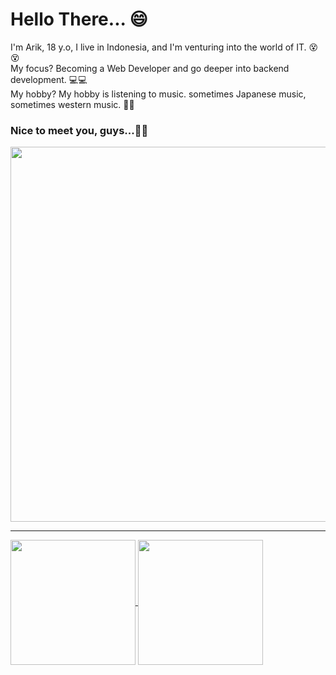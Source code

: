 <h1>Hello There... 😄</h1>

<span>I'm Arik, 18 y.o, I live in Indonesia, and I'm venturing into the world of IT. 😵😵</span><br/>
<span>My focus? Becoming a Web Developer and go deeper into backend development. 💻💻</span><br/>
<span>My hobby? My hobby is listening to music. sometimes Japanese music, sometimes western music. 🎵🎵</span><br/>
<h3><b>Nice to meet you, guys...👋👋</b></h3>
<img width=600 src="https://static.wikia.nocookie.net/871741d0-c97f-4fc9-8cea-8f6411385816/scale-to-width/755">
<br/>
<hr>

<a href="https://github.com/anuraghazra/github-readme-stats">
  <img height=200 align="center" src="https://github-readme-stats.vercel.app/api?username=ArikusumaWardana&show_icons=true" />
</a>
<a href="https://github.com/anuraghazra/convoychat">
  <img height=200 align="center" src="https://github-readme-stats.vercel.app/api/top-langs?username=ArikusumaWardana&layout=compact&langs_count=8&card_width=320" />
</a>
